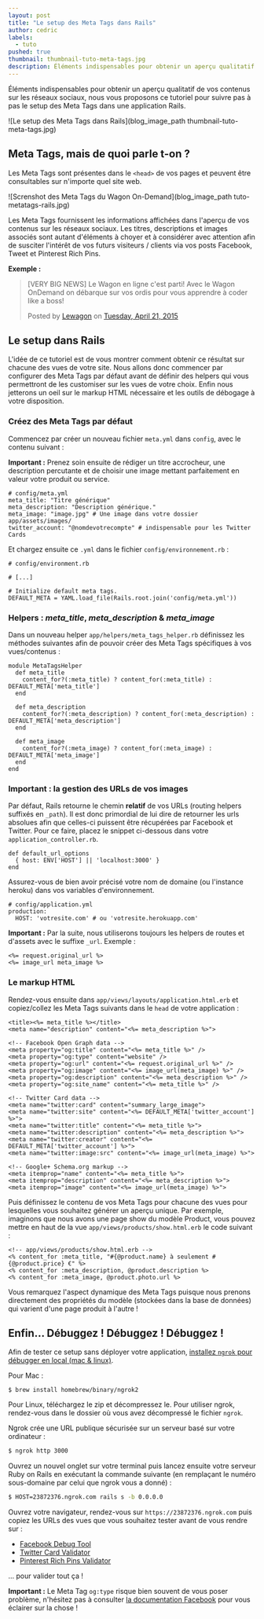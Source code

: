 ```yaml
---
layout: post
title: "Le setup des Meta Tags dans Rails"
author: cedric
labels:
  - tuto
pushed: true
thumbnail: thumbnail-tuto-meta-tags.jpg
description: Éléments indispensables pour obtenir un aperçu qualitatif de vos contenus sur les réseaux sociaux, nous vous proposons ce tutoriel pour suivre pas à pas le setup des Meta Tags dans une application Rails.
---
```


Éléments indispensables pour obtenir un aperçu qualitatif de vos contenus sur les réseaux sociaux, nous vous proposons ce tutoriel pour suivre pas à pas le setup des Meta Tags dans une application Rails.

![Le setup des Meta Tags dans Rails](blog_image_path thumbnail-tuto-meta-tags.jpg)

## Meta Tags, mais de quoi parle t-on ?

Les Meta Tags sont présentes dans le `<head>` de vos pages et peuvent être consultables sur n'importe quel site web.

![Screnshot des Meta Tags du Wagon On-Demand](blog_image_path tuto-metatags-rails.jpg)

Les Meta Tags fournissent les informations affichées dans l'aperçu de vos contenus sur les réseaux sociaux. Les titres, descriptions et images associés sont autant d'éléments à choyer et à considérer avec attention afin de susciter l'intérêt de vos futurs visiteurs / clients via vos posts Facebook, Tweet et Pinterest Rich Pins.

**Exemple :**

<div class="embed-fb">
  <div id="fb-root"></div><script>(function(d, s, id) {  var js, fjs = d.getElementsByTagName(s)[0];  if (d.getElementById(id)) return;  js = d.createElement(s); js.id = id;  js.src = "//connect.facebook.net/en_US/sdk.js#xfbml=1&version=v2.3";  fjs.parentNode.insertBefore(js, fjs);}(document, 'script', 'facebook-jssdk'));</script><div class="fb-post" data-href="https://www.facebook.com/lewagon/posts/596037057261563" data-width="500"><div class="fb-xfbml-parse-ignore"><blockquote cite="https://www.facebook.com/lewagon/posts/349986731866598"><p>[VERY BIG NEWS] Le Wagon en ligne c&#039;est parti! Avec le Wagon OnDemand on d&#xe9;barque sur vos ordis pour vous apprendre &#xe0; coder like a boss!</p>Posted by <a href="https://www.facebook.com/lewagon">Lewagon</a> on <a href="https://www.facebook.com/lewagon/posts/349986731866598">Tuesday, April 21, 2015</a></blockquote></div></div>
</div>


## Le setup dans Rails

L'idée de ce tutoriel est de vous montrer comment obtenir ce résultat sur chacune des vues de votre site. Nous allons donc commencer par configurer des Meta Tags par défaut avant de définir des helpers qui vous permettront de les customiser sur les vues de votre choix. Enfin nous jetterons un oeil sur le markup HTML nécessaire et les outils de débogage à votre disposition.

### Créez des Meta Tags par défaut

Commencez par créer un nouveau fichier `meta.yml` dans `config`, avec le contenu suivant :

**Important :** Prenez soin ensuite de rédiger un titre accrocheur, une description percutante et de choisir une image mettant parfaitement en valeur votre produit ou service.

```
# config/meta.yml
meta_title: "Titre générique"
meta_description: "Description générique."
meta_image: "image.jpg" # Une image dans votre dossier app/assets/images/
twitter_account: "@nomdevotrecompte" # indispensable pour les Twitter Cards
```

Et chargez ensuite ce `.yml` dans le fichier `config/environnement.rb` :

```
# config/environment.rb

# [...]

# Initialize default meta tags.
DEFAULT_META = YAML.load_file(Rails.root.join('config/meta.yml'))
```


### Helpers : *meta_title*, *meta_description* & *meta_image*

Dans un nouveau helper `app/helpers/meta_tags_helper.rb` définissez les méthodes suivantes afin de pouvoir créer des Meta Tags spécifiques à vos vues/contenus :

```
module MetaTagsHelper
  def meta_title
    content_for?(:meta_title) ? content_for(:meta_title) : DEFAULT_META['meta_title']
  end

  def meta_description
    content_for?(:meta_description) ? content_for(:meta_description) : DEFAULT_META['meta_description']
  end

  def meta_image
    content_for?(:meta_image) ? content_for(:meta_image) : DEFAULT_META['meta_image']
  end
end
```

### Important : la gestion des URLs de vos images

Par défaut, Rails retourne le chemin **relatif** de vos URLs (routing helpers suffixés en `_path`). Il est donc primordial de lui dire de retourner les urls absolues afin que celles-ci puissent être récupérées par Facebook et Twitter. Pour ce faire, placez le snippet ci-dessous dans votre `application_controller.rb`.

```
def default_url_options
  { host: ENV['HOST'] || 'localhost:3000' }
end
```

Assurez-vous de bien avoir précisé votre nom de domaine (ou l'instance heroku) dans vos variables d'environnement.

```
# config/application.yml
production:
  HOST: 'votresite.com' # ou 'votresite.herokuapp.com'
```

**Important :** Par la suite, nous utiliserons toujours les helpers de routes et d'assets avec le suffixe `_url`. Exemple :

```erb
<%= request.original_url %>
<%= image_url meta_image %>
```

### Le markup HTML

Rendez-vous ensuite dans `app/views/layouts/application.html.erb` et copiez/collez les Meta Tags suivants dans le `head` de votre application :

```erb
<title><%= meta_title %></title>
<meta name="description" content="<%= meta_description %>">

<!-- Facebook Open Graph data -->
<meta property="og:title" content="<%= meta_title %>" />
<meta property="og:type" content="website" />
<meta property="og:url" content="<%= request.original_url %>" />
<meta property="og:image" content="<%= image_url(meta_image) %>" />
<meta property="og:description" content="<%= meta_description %>" />
<meta property="og:site_name" content="<%= meta_title %>" />

<!-- Twitter Card data -->
<meta name="twitter:card" content="summary_large_image">
<meta name="twitter:site" content="<%= DEFAULT_META['twitter_account'] %>">
<meta name="twitter:title" content="<%= meta_title %>">
<meta name="twitter:description" content="<%= meta_description %>">
<meta name="twitter:creator" content="<%= DEFAULT_META['twitter_account'] %>">
<meta name="twitter:image:src" content="<%= image_url(meta_image) %>">

<!-- Google+ Schema.org markup -->
<meta itemprop="name" content="<%= meta_title %>">
<meta itemprop="description" content="<%= meta_description %>">
<meta itemprop="image" content="<%= image_url(meta_image) %>">
```

Puis définissez le contenu de vos Meta Tags pour chacune des vues pour lesquelles vous souhaitez générer un aperçu unique. Par exemple, imaginons que nous avons une page show du modèle Product, vous pouvez mettre en haut de la vue `app/views/products/show.html.erb` le code suivant :

```erb
<!-- app/views/products/show.html.erb -->
<% content_for :meta_title, "#{@product.name} à seulement #{@product.price} €" %>
<% content_for :meta_description, @product.description %>
<% content_for :meta_image, @product.photo.url %>
```

Vous remarquez l'aspect dynamique des Meta Tags puisque nous prenons directement des propriétés du modèle (stockées dans la base de données) qui varient d'une page produit à l'autre !

## Enfin... Débuggez ! Débuggez ! Débuggez !

Afin de tester ce setup sans déployer votre application, [installez `ngrok` pour débugger en local (mac & linux)](https://ngrok.com/).

Pour Mac :

```
$ brew install homebrew/binary/ngrok2
```

Pour Linux, téléchargez le zip et décompressez le. Pour utiliser ngrok, rendez-vous dans le dossier où vous avez décompressé le fichier `ngrok`.

Ngrok crée une URL publique sécurisée sur un serveur basé sur votre ordinateur :

```bash
$ ngrok http 3000
```

Ouvrez un nouvel onglet sur votre terminal puis lancez ensuite votre serveur Ruby on Rails en exécutant la commande suivante (en remplaçant le numéro sous-domaine par celui que ngrok vous a donné) :

```bash
$ HOST=23872376.ngrok.com rails s -b 0.0.0.0
```

Ouvrez votre navigateur, rendez-vous sur `https://23872376.ngrok.com` puis copiez les URLs des vues que vous souhaitez tester avant de vous rendre sur :

- [Facebook Debug Tool](https://developers.facebook.com/tools/debug/)
- [Twitter Card Validator](https://cards-dev.twitter.com/validator)
- [Pinterest Rich Pins Validator](https://developers.pinterest.com/rich_pins/validator/)

… pour valider tout ça !

**Important :** Le Meta Tag `og:type` risque bien souvent de vous poser problème, n'hésitez pas à consulter [la documentation Facebook](https://developers.facebook.com/docs/reference/opengraph) pour vous éclairer sur la chose !
